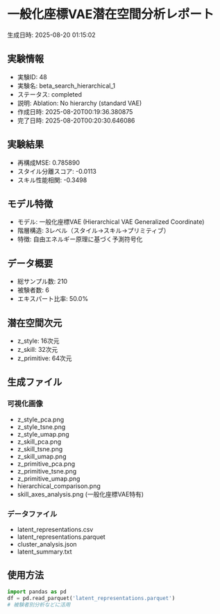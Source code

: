 # 一般化座標VAE潜在空間分析レポート

生成日時: 2025-08-20 01:15:02

## 実験情報
- 実験ID: 48
- 実験名: beta_search_hierarchical_1
- ステータス: completed
- 説明: Ablation: No hierarchy (standard VAE)
- 作成日時: 2025-08-20T00:19:36.380875
- 完了日時: 2025-08-20T00:20:30.646086

## 実験結果
- 再構成MSE: 0.785890
- スタイル分離スコア: -0.0113
- スキル性能相関: -0.3498

## モデル特徴
- モデル: 一般化座標VAE (Hierarchical VAE Generalized Coordinate)
- 階層構造: 3レベル（スタイル→スキル→プリミティブ）
- 特徴: 自由エネルギー原理に基づく予測符号化

## データ概要
- 総サンプル数: 210
- 被験者数: 6
- エキスパート比率: 50.0%

## 潜在空間次元
- z_style: 16次元
- z_skill: 32次元
- z_primitive: 64次元

## 生成ファイル
### 可視化画像
- z_style_pca.png
- z_style_tsne.png
- z_style_umap.png
- z_skill_pca.png
- z_skill_tsne.png
- z_skill_umap.png
- z_primitive_pca.png
- z_primitive_tsne.png
- z_primitive_umap.png
- hierarchical_comparison.png
- skill_axes_analysis.png (一般化座標VAE特有)

### データファイル
- latent_representations.csv
- latent_representations.parquet
- cluster_analysis.json
- latent_summary.txt

## 使用方法
```python
import pandas as pd
df = pd.read_parquet('latent_representations.parquet')
# 被験者別分析などに活用
```
